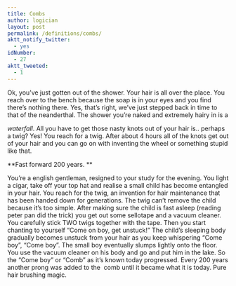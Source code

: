 ```yaml
---
title: Combs
author: logician
layout: post
permalink: /definitions/combs/
aktt_notify_twitter:
  - yes
idNumber:
  - 27
aktt_tweeted:
  - 1
---
```

Ok, you&#8217;ve just gotten out of the shower. Your hair is all over the place. <!--more--> You reach over to the bench because the soap is in your eyes and you find there&#8217;s nothing there. Yes, that&#8217;s right, we&#8217;ve just stepped back in time to that of the neanderthal. The shower you&#8217;re naked and extremely hairy in is a 

*waterfall*. All you have to get those nasty knots out of your hair is.. perhaps a twig? Yes! You reach for a twig. After about 4 hours all of the knots get out of your hair and you can go on with inventing the wheel or something stupid like that.

**Fast forward 200 years. **

You&#8217;re a english gentleman, resigned to your study for the evening. You light a cigar, take off your top hat and realise a small child has become entangled in your hair. You reach for the twig, an invention for hair maintenance that has been handed down for generations. The twig can&#8217;t remove the child because it&#8217;s too simple. After making sure the child is fast asleep (reading peter pan did the trick) you get out some sellotape and a vacuum cleaner. You carefully stick TWO twigs together with the tape. Then you start chanting to yourself &#8220;Come on boy, get unstuck!&#8221; The child&#8217;s sleeping body gradually becomes unstuck from your hair as you keep whispering &#8220;Come boy&#8221;, &#8220;Come boy&#8221;. The small boy eventually slumps lightly onto the floor. You use the vacuum cleaner on his body and go and put him in the lake. So the &#8220;Come boy&#8221; or &#8220;Comb&#8221; as it&#8217;s known today progressed. Every 200 years another prong was added to the  comb until it became what it is today. Pure hair brushing magic.